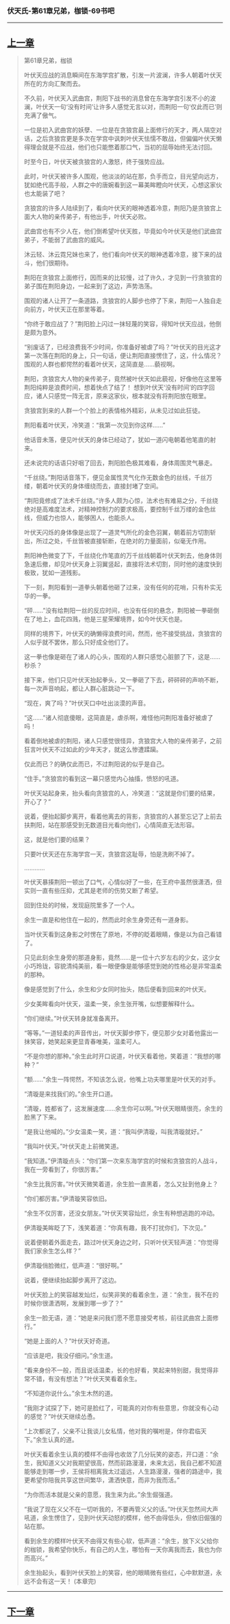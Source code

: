 ### 伏天氏-第61章兄弟，枷锁-69书吧

--------
[上一章](./8731baf58909d9a41e72e034da0b1593.md)
--------


>
>
>
>第61章兄弟，枷锁
>
>叶伏天应战的消息瞬间在东海学宫扩散，引发一片波澜，许多人朝着叶伏天所在的方向汇聚而去。
>
>不久前，叶伏天入武曲宫，荆阳下战书的消息曾在东海学宫引发不小的波澜，叶伏天一句‘没有时间’让许多人感觉无言以对，而荆阳一句‘仅此而已’则充满了傲气。
>
>一位是初入武曲宫的妖孽、一位是在贪狼宫最上面修行的天才，两人隔空对话，之后贪狼宫更是多次在学宫中讽刺叶伏天怯懦不敢战，但偏偏叶伏天懒得理会就是不应战，他们也只能憋着那口气，当初的屈辱始终无法讨回。
>
>时至今日，叶伏天被贪狼宫的人激怒，终于强势应战。
>
>此时，叶伏天被许多人围观，他淡淡的站在那，负手而立，目光望向远方，犹如绝代高手般，人群之中的唐婉看到这一幕美眸瞪向叶伏天，心想这家伙也太能装了吧？
>
>贪狼宫的许多人陆续到了，看向叶伏天的眼神透着冷意，荆阳乃是贪狼宫上面大人物的亲传弟子，有他出手，叶伏天必败。
>
>武曲宫也有不少人在，他们倒希望叶伏天胜，毕竟如今叶伏天是他们武曲宫弟子，不能弱了武曲宫的威风。
>
>沐云轻、沐云霓兄妹也来了，他们看向叶伏天的眼神透着冷意，接下来的战斗，他们很期待。
>
>荆阳在贪狼宫上面修行，因而来的比较慢，过了许久，才见到一行贪狼宫的弟子围在荆阳身边，一起来到了这边，声势浩荡。
>
>围观的诸人让开了一条道路，贪狼宫的人脚步也停了下来，荆阳一人独自走向前方，叶伏天正在那里等着。
>
>“你终于敢应战了？”荆阳脸上闪过一抹轻蔑的笑容，得知叶伏天应战，他倒是颇为意外。
>
>“别废话了，已经浪费我不少时间，你准备好被虐了吗？”叶伏天的目光这才第一次落在荆阳的身上，只一句话，便让荆阳直接愣住了，这，什么情况？
>围观的人群也都愕然的看着叶伏天，这简直是……藐视啊。
>
>荆阳，贪狼宫大人物的亲传弟子，竟然被叶伏天如此藐视，好像他在这里等荆阳纯粹是浪费时间，想着快点了结了！
>想到叶伏天‘没有时间’的四字回应，诸人只感觉一阵无言，原来这家伙，根本就没有将荆阳放在眼里。
>
>贪狼宫到来的人群一个个脸上的表情格外精彩，从未见过如此狂徒。
>
>荆阳看着叶伏天，冷笑道：“我第一次见到你这样……”
>
>他话音未落，便见叶伏天的身体已经动了，犹如一道闪电朝着他笔直的射来。
>
>还未说完的话语只好咽了回去，荆阳脸色极其难看，身体周围灵气暴走。
>
>“千丝绕。”荆阳话音落下，便见金属性灵气化作无数金色的丝线，千丝万缕，朝着叶伏天的身体缠绕而去，直接封堵了空间。
>
>“荆阳竟修成了法术千丝绕。”许多人颇为心惊，法术也有难易之分，千丝绕绝对是高难度法术，对精神控制力的要求极高，要控制千丝万缕的金色丝线，但威力也惊人，能够困人，也能杀人。
>
>叶伏天闪烁的身体像是出现了一道灵气所化的金色羽翼，朝着前方切割斩出，所过之处，千丝皆被直接斩断，在绝对的力量面前，似毫无作用。
>
>荆阳神色微变了下，千丝绕化作笔直的万千丝线朝着叶伏天刺去，他身体则急速后撤，却见叶伏天身上羽翼竖起，直接将法术切割，同时他的速度快到极致，犹如一道残影。
>
>下一刻，荆阳看到一道拳头朝着他砸了过来，没有任何的花哨，只有朴实无华的一拳。
>
>“砰……”没有给荆阳一丝的反应时间，也没有任何的悬念，荆阳被一拳砸倒在了地上，血花四溅，他是三星荣耀境界，如今叶伏天也是。
>
>同样的境界下，叶伏天的确懒得浪费时间，然而，他不接受挑战，贪狼宫的人似乎就不罢休，那么只好成全他们了。
>
>这一拳也像是砸在了诸人的心头，围观的人群只感觉心脏颤了下，这是……秒杀？
>
>接下来，他们只见叶伏天抬起拳头，又一拳砸了下去，砰砰砰的声响不断，每一次声音响起，都让人群心脏跳动一下。
>
>“现在，爽了吗？”叶伏天口中吐出淡漠的声音。
>
>“这……”诸人彻底傻眼，这简直是，虐杀啊，难怪他问荆阳准备好被虐了吗！
>
>看着倒地被虐的荆阳，诸人只感觉很怪异，贪狼宫大人物的亲传弟子，之前狂言叶伏天不过如此的少年天才，就这么惨遭蹂躏。
>
>仅此而已？的确仅此而已，不过荆阳说的似乎是自己。
>
>“住手。”贪狼宫的看到这一幕只感觉内心抽搐，愤怒的吼道。
>
>叶伏天站起身来，抬头看向贪狼宫的人，冷笑道：“这就是你们要的结果，开心了？”
>
>说着，便抬起脚步离开，看着他离去的背影，贪狼宫的人甚至忘记了上前去扶荆阳，站在那感受到无数道目光看向他们，心情简直无法形容。
>
>这，就是他们要的结果？
>
>只要叶伏天还在东海学宫一天，贪狼宫这耻辱，怕是洗刷不掉了。
>
>…………
>
>叶伏天暴揍荆阳一顿出了口气，心情似好了一些，在王府中虽然很潇洒，但实则一直有些压抑，尤其是老师的伤势又断了希望。
>
>回到住处的时候，发现庭院里多了一个人。
>
>余生一直是和他住在一起的，然而此时余生身旁还有一道身影。
>
>当叶伏天看到这身影之时愣在了原地，不停的眨着眼睛，像是以为自己看错了。
>
>只见此刻余生身旁的那道身影，竟然……是一位十六岁左右的少女，这少女小巧玲珑，容貌清纯美丽，看一眼便像是能够感觉到她的性格必是非常温柔的那种。
>
>像是感觉到了什么，余生和少女同时抬头，随后便看到回来的叶伏天。
>
>少女美眸看向叶伏天，温柔一笑，余生张开嘴，似想要解释什么。
>
>“你们继续。”叶伏天转身就准备离开。
>
>“等等。”一道轻柔的声音传出，叶伏天脚步停下，便见那少女对着他露出一抹笑容，她笑起来更显青春唯美，温柔可人。
>
>“不是你想的那种。”余生此时开口说道，叶伏天看着他，笑着道：“我想的哪种？”
>
>“额……”余生一阵愕然，不知该怎么说，他嘴上功夫哪里是叶伏天的对手。
>
>“清璇是来找我们的。”余生开口道。
>
>“清璇，姓都省了，这发展速度……余生你可以啊。”叶伏天眼睛很亮，余生的脸黑了下来。
>
>“是我让他喊的。”少女温柔一笑，道：“我叫伊清璇，叫我清璇就好。”
>
>“我叫叶伏天。”叶伏天走上前微笑道。
>
>“我知道。”伊清璇点头：“你们第一次来东海学宫的时候和贪狼宫的人战斗，我在一旁看到了，你很厉害。”
>
>“余生比我厉害。”叶伏天微笑着道，余生脸一直黑着，怎么又扯到他身上？
>
>“你们都厉害。”伊清璇笑容依旧。
>
>“余生不仅厉害，还没女朋友。”叶伏天笑容灿烂，余生有种想逃跑的冲动。
>
>伊清璇美眸眨了下，浅笑着道：“你真有趣，我不打扰你们，下次见。”
>
>说着便朝着外面走去，路过叶伏天身边之时，只听叶伏天轻声道：“你觉得我们家余生怎么样？”
>
>伊清璇俏脸微红，低声道：“很好啊。”
>
>说着，便继续抬起脚步离开了这边。
>
>叶伏天脸上的笑容越发灿烂，似笑非笑的看着余生，道：“余生，我不在的时候你很潇洒啊，发展到哪一步了？”
>
>余生一脸无语，道：“她是来问我们愿不愿意接受考核，前往武曲宫上面修行。”
>
>“她是上面的人？”叶伏天好奇道。
>
>“应该是吧，我没仔细问。”余生道。
>
>“看来身份不一般，而且说话温柔，长的也好看，笑起来特别甜，我觉得非常不错，有没有想法？”叶伏天笑看着余生。
>
>“不知道你说什么。”余生木然的道。
>
>“我刚才试探了下，她可是脸红了，可能真的对你有些意思，你就没有心动的感觉？”叶伏天继续怂恿。
>
>“上次都说了，父亲不让我谈儿女私情，他对我的嘱咐是，伴你君临天下。”余生认真的道。
>
>叶伏天看着余生认真的模样不由得也收敛了几分玩笑的姿态，开口道：“余生，我知道义父对我期望很高，然而前路漫漫，未来太远，我自己都不知道能够走到哪一步，王侯将相离我太过遥远，人生路漫漫，强者的路途中，我更希望你陪我共享这世间繁华，潇洒快意，而非为我而活。”
>
>“为你而活本就是父亲的意愿，我生来为此。”余生倔强道。
>
>“我说了现在义父不在一切听我的，不要再管义父的话。”叶伏天忽然间大声吼道，余生愣住了，见到叶伏天动怒的模样，他不由得低头，但依旧倔强的站在那。
>
>看到余生的模样叶伏天不由得又有些心软，低声道：“余生，放下义父给你的枷锁，我希望你快乐，有自己的人生，哪怕有一天你离我而去，我也为你而高兴。”
>
>余生抬起头，看到叶伏天脸上的笑容，他的眼睛微有些红，心中默默道，永远不会有这一天！
>(本章完)
>
>

--------
[下一章](./bf6d96881d1e54a89139d84d03795a52.md)
--------
